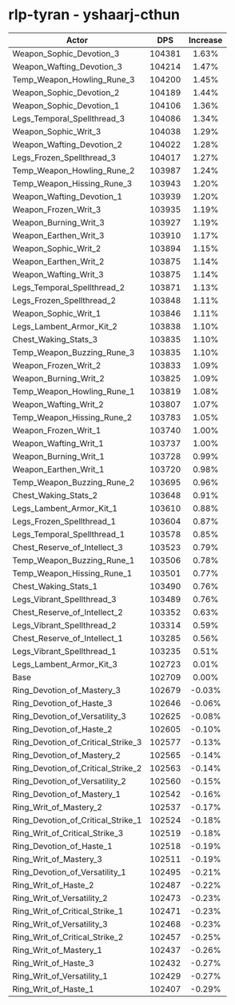 # rlp-tyran - yshaarj-cthun
| Actor | DPS | Increase |
|---|:---:|:---:|
|Weapon_Sophic_Devotion_3|104381|1.63%|
|Weapon_Wafting_Devotion_3|104214|1.47%|
|Temp_Weapon_Howling_Rune_3|104200|1.45%|
|Weapon_Sophic_Devotion_2|104189|1.44%|
|Weapon_Sophic_Devotion_1|104106|1.36%|
|Legs_Temporal_Spellthread_3|104086|1.34%|
|Weapon_Sophic_Writ_3|104038|1.29%|
|Weapon_Wafting_Devotion_2|104022|1.28%|
|Legs_Frozen_Spellthread_3|104017|1.27%|
|Temp_Weapon_Howling_Rune_2|103987|1.24%|
|Temp_Weapon_Hissing_Rune_3|103943|1.20%|
|Weapon_Wafting_Devotion_1|103939|1.20%|
|Weapon_Frozen_Writ_3|103935|1.19%|
|Weapon_Burning_Writ_3|103927|1.19%|
|Weapon_Earthen_Writ_3|103910|1.17%|
|Weapon_Sophic_Writ_2|103894|1.15%|
|Weapon_Earthen_Writ_2|103875|1.14%|
|Weapon_Wafting_Writ_3|103875|1.14%|
|Legs_Temporal_Spellthread_2|103871|1.13%|
|Legs_Frozen_Spellthread_2|103848|1.11%|
|Weapon_Sophic_Writ_1|103846|1.11%|
|Legs_Lambent_Armor_Kit_2|103838|1.10%|
|Chest_Waking_Stats_3|103835|1.10%|
|Temp_Weapon_Buzzing_Rune_3|103835|1.10%|
|Weapon_Frozen_Writ_2|103833|1.09%|
|Weapon_Burning_Writ_2|103825|1.09%|
|Temp_Weapon_Howling_Rune_1|103819|1.08%|
|Weapon_Wafting_Writ_2|103807|1.07%|
|Temp_Weapon_Hissing_Rune_2|103783|1.05%|
|Weapon_Frozen_Writ_1|103740|1.00%|
|Weapon_Wafting_Writ_1|103737|1.00%|
|Weapon_Burning_Writ_1|103728|0.99%|
|Weapon_Earthen_Writ_1|103720|0.98%|
|Temp_Weapon_Buzzing_Rune_2|103695|0.96%|
|Chest_Waking_Stats_2|103648|0.91%|
|Legs_Lambent_Armor_Kit_1|103610|0.88%|
|Legs_Frozen_Spellthread_1|103604|0.87%|
|Legs_Temporal_Spellthread_1|103578|0.85%|
|Chest_Reserve_of_Intellect_3|103523|0.79%|
|Temp_Weapon_Buzzing_Rune_1|103506|0.78%|
|Temp_Weapon_Hissing_Rune_1|103501|0.77%|
|Chest_Waking_Stats_1|103490|0.76%|
|Legs_Vibrant_Spellthread_3|103489|0.76%|
|Chest_Reserve_of_Intellect_2|103352|0.63%|
|Legs_Vibrant_Spellthread_2|103314|0.59%|
|Chest_Reserve_of_Intellect_1|103285|0.56%|
|Legs_Vibrant_Spellthread_1|103235|0.51%|
|Legs_Lambent_Armor_Kit_3|102723|0.01%|
|Base|102709|0.00%|
|Ring_Devotion_of_Mastery_3|102679|-0.03%|
|Ring_Devotion_of_Haste_3|102646|-0.06%|
|Ring_Devotion_of_Versatility_3|102625|-0.08%|
|Ring_Devotion_of_Haste_2|102605|-0.10%|
|Ring_Devotion_of_Critical_Strike_3|102577|-0.13%|
|Ring_Devotion_of_Mastery_2|102565|-0.14%|
|Ring_Devotion_of_Critical_Strike_2|102563|-0.14%|
|Ring_Devotion_of_Versatility_2|102560|-0.15%|
|Ring_Devotion_of_Mastery_1|102542|-0.16%|
|Ring_Writ_of_Mastery_2|102537|-0.17%|
|Ring_Devotion_of_Critical_Strike_1|102524|-0.18%|
|Ring_Writ_of_Critical_Strike_3|102519|-0.18%|
|Ring_Devotion_of_Haste_1|102518|-0.19%|
|Ring_Writ_of_Mastery_3|102511|-0.19%|
|Ring_Devotion_of_Versatility_1|102495|-0.21%|
|Ring_Writ_of_Haste_2|102487|-0.22%|
|Ring_Writ_of_Versatility_2|102473|-0.23%|
|Ring_Writ_of_Critical_Strike_1|102471|-0.23%|
|Ring_Writ_of_Versatility_3|102468|-0.23%|
|Ring_Writ_of_Critical_Strike_2|102457|-0.25%|
|Ring_Writ_of_Mastery_1|102437|-0.26%|
|Ring_Writ_of_Haste_3|102432|-0.27%|
|Ring_Writ_of_Versatility_1|102429|-0.27%|
|Ring_Writ_of_Haste_1|102407|-0.29%|
